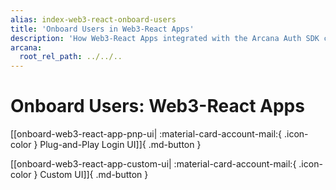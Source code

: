 ```yaml
---
alias: index-web3-react-onboard-users
title: 'Onboard Users in Web3-React Apps'
description: 'How Web3-React Apps integrated with the Arcana Auth SDK can onboard users via plug-and-play or custom login UI options.'
arcana:
  root_rel_path: ../../..
---
```


# Onboard Users: Web3-React Apps

[[onboard-web3-react-app-pnp-ui| :material-card-account-mail:{ .icon-color } Plug-and-Play Login UI]]{ .md-button }

[[onboard-web3-react-app-custom-ui| :material-card-account-mail:{ .icon-color } Custom UI]]{ .md-button }

